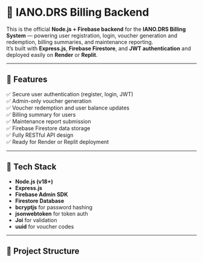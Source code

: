 # 🧾 IANO.DRS Billing Backend

This is the official **Node.js + Firebase backend** for the **IANO.DRS Billing System** — powering user registration, login, voucher generation and redemption, billing summaries, and maintenance reporting.  
It’s built with **Express.js**, **Firebase Firestore**, and **JWT authentication** and deployed easily on **Render** or **Replit**.

---

## 🚀 Features

✅ Secure user authentication (register, login, JWT)  
✅ Admin-only voucher generation  
✅ Voucher redemption and user balance updates  
✅ Billing summary for users  
✅ Maintenance report submission  
✅ Firebase Firestore data storage  
✅ Fully RESTful API design  
✅ Ready for Render or Replit deployment

---

## 🧠 Tech Stack

- **Node.js (v18+)**
- **Express.js**
- **Firebase Admin SDK**
- **Firestore Database**
- **bcryptjs** for password hashing
- **jsonwebtoken** for token auth
- **Joi** for validation
- **uuid** for voucher codes

---

## 📁 Project Structure

